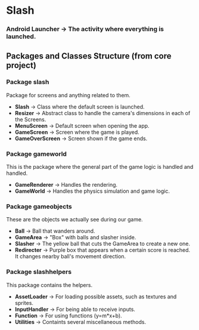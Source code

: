 # Slash

### **Android Launcher** -> The activity where everything is launched.

## Packages and Classes Structure (from core project)

### Package **slash**
Package for screens and anything related to them.
* **Slash** -> Class where the default screen is launched.
* **Resizer** -> Abstract class to handle the camera's dimensions in each of the Screens.
* **MenuScreen** -> Default screen when opening the app.
* **GameScreen** -> Screen where the game is played.
* **GameOverScreen** -> Screen shown if the game ends.


### Package **gameworld**
This is the package where the general part of the game logic is handled and handled.
* **GameRenderer** -> Handles the rendering.
* **GameWorld** -> Handles the physics simulation and game logic.


### Package **gameobjects**
These are the objects we actually see during our game.
* **Ball** -> Ball that wanders around.
* **GameArea** -> "Box" with balls and slasher inside.
* **Slasher** -> The yellow ball that cuts the GameArea to create a new one.
* **Redirecter** -> Purple box that appears when a certain score is reached. It changes nearby ball's movement direction.


### Package **slashhelpers**
This package contains the helpers.
* **AssetLoader** -> For loading possible assets, such as textures and sprites.
* **InputHandler** -> For being able to receive inputs.
* **Function** -> For using functions (y=m*x+b).
* **Utilities** -> Containts several miscellaneous methods.
